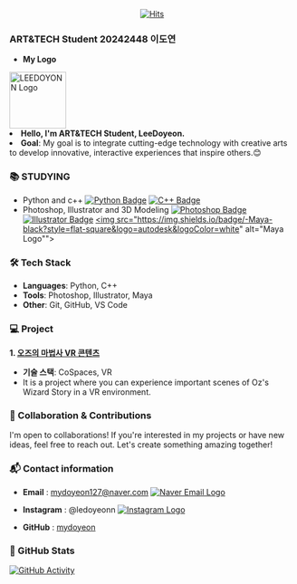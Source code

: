 <div align=center>

[![Hits](https://hits.seeyoufarm.com/api/count/incr/badge.svg?url=https%3A%2F%2Fgithub.com%2Fmydoyeon&count_bg=%23FFE300&title_bg=%23000000&icon=&icon_color=%23E7E7E7&title=hits&edge_flat=false)](https://hits.seeyoufarm.com)
</div>

### ART&TECH Student 20242448 이도연
- **My Logo**
<a href="https://github.com/mydoyeon">
  <img src="https://ifh.cc/g/WCCK4X.jpg" alt="LEEDOYONN Logo" width="100">
</a

- **Hello, I'm ART&TECH Student, LeeDoyeon.**
- **Goal**: My goal is to integrate cutting-edge technology with creative arts to develop innovative, interactive experiences that inspire others.😊

### 📚 STUDYING
- Python and c++
[![Python Badge](https://img.shields.io/badge/-Python-blue?style=flat-square&logo=python&logoColor=white&link=https://www.python.org/)](https://www.python.org/) [![C++ Badge](https://img.shields.io/badge/-C++-00599C?style=flat-square&logo=c%2B%2B&logoColor=white&link=https://isocpp.org/)](https://isocpp.org/)
- Photoshop, Illustrator and 3D Modeling
[![Photoshop Badge](https://img.shields.io/badge/-Photoshop-31A8FF?style=flat-square&logo=adobe-photoshop&logoColor=white&link=https://www.adobe.com/products/photoshop.html)](https://www.adobe.com/products/photoshop.html) [![Illustrator Badge](https://img.shields.io/badge/-Illustrator-FF9A00?style=flat-square&logo=adobe-illustrator&logoColor=white&link=https://www.adobe.com/products/illustrator.html)](https://www.adobe.com/products/illustrator.html) <a href="https://www.autodesk.com/products/maya/overview" target="_blank">
  <img src="https://img.shields.io/badge/-Maya-black?style=flat-square&logo=autodesk&logoColor=white" alt="Maya Logo"">
</a>


### 🛠️ Tech Stack
- **Languages**: Python, C++
- **Tools**: Photoshop, Illustrator, Maya
- **Other**: Git, GitHub, VS Code

### 💻 Project
**1. [오즈의 마법사 VR 콘텐츠](https://edu.cospaces.io/LSY-UNH)**
- **기술 스택**: CoSpaces, VR
- It is a project where you can experience important scenes of Oz's Wizard Story in a VR environment.

### 🤝 Collaboration & Contributions
I'm open to collaborations! If you're interested in my projects or have new ideas, feel free to reach out. Let's create something amazing together!

### 📬 Contact information
- **Email** : mydoyeon127@naver.com <a href="mailto:mydoyeon@naver.com" target="_blank">
  <img src="https://img.shields.io/badge/-Naver%20Mail-green?style=flat-square&logo=naver&logoColor=white&link=https://mail.naver.com" alt="Naver Email Logo">
</a>

- **Instagram** : @ledoyeonn <a href="https://www.instagram.com/ledoyeonn/" target="_blank">
  <img src="https://img.shields.io/badge/-Instagram- purple?style=flat-square&logo=instagram&logoColor=white" alt="Instagram Logo">
</a>

- **GitHub** : [mydoyeon](https://github.com/mydoyeon)

### 🌱 GitHub Stats
[![GitHub Activity](https://img.shields.io/github/commit-activity/w/mydoyeon/mydoyeon?style=flat-square&logo=github)](https://github.com/mydoyeon)
